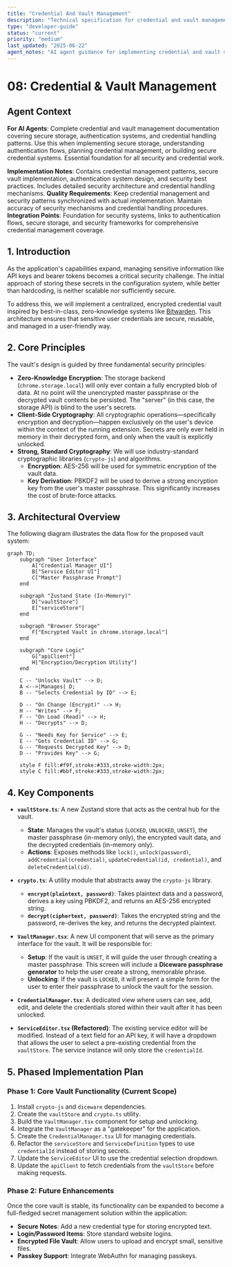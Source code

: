```yaml
---
title: "Credential And Vault Management"
description: "Technical specification for credential and vault management"
type: "developer-guide"
status: "current"
priority: "medium"
last_updated: "2025-06-22"
agent_notes: "AI agent guidance for implementing credential and vault management"
---
```


# 08: Credential & Vault Management

## Agent Context
**For AI Agents**: Complete credential and vault management documentation covering secure storage, authentication systems, and credential handling patterns. Use this when implementing secure storage, understanding authentication flows, planning credential management, or building secure credential systems. Essential foundation for all security and credential work.

**Implementation Notes**: Contains credential management patterns, secure vault implementation, authentication system design, and security best practices. Includes detailed security architecture and credential handling mechanisms.
**Quality Requirements**: Keep credential management and security patterns synchronized with actual implementation. Maintain accuracy of security mechanisms and credential handling procedures.
**Integration Points**: Foundation for security systems, links to authentication flows, secure storage, and security frameworks for comprehensive credential management coverage.

## 1. Introduction

As the application's capabilities expand, managing sensitive information like API keys and bearer tokens becomes a critical security challenge. The initial approach of storing these secrets in the configuration system, while better than hardcoding, is neither scalable nor sufficiently secure.

To address this, we will implement a centralized, encrypted credential vault inspired by best-in-class, zero-knowledge systems like [Bitwarden](https://github.com/bitwarden). This architecture ensures that sensitive user credentials are secure, reusable, and managed in a user-friendly way.

## 2. Core Principles

The vault's design is guided by three fundamental security principles:

-   **Zero-Knowledge Encryption**: The storage backend (`chrome.storage.local`) will only ever contain a fully encrypted blob of data. At no point will the unencrypted master passphrase or the decrypted vault contents be persisted. The "server" (in this case, the storage API) is blind to the user's secrets.
-   **Client-Side Cryptography**: All cryptographic operations—specifically encryption and decryption—happen exclusively on the user's device within the context of the running extension. Secrets are only ever held in memory in their decrypted form, and only when the vault is explicitly unlocked.
-   **Strong, Standard Cryptography**: We will use industry-standard cryptographic libraries (`crypto-js`) and algorithms.
    -   **Encryption**: AES-256 will be used for symmetric encryption of the vault data.
    -   **Key Derivation**: PBKDF2 will be used to derive a strong encryption key from the user's master passphrase. This significantly increases the cost of brute-force attacks.

## 3. Architectural Overview

The following diagram illustrates the data flow for the proposed vault system:

```mermaid
graph TD;
    subgraph "User Interface"
        A["Credential Manager UI"]
        B["Service Editor UI"]
        C["Master Passphrase Prompt"]
    end

    subgraph "Zustand State (In-Memory)"
        D["vaultStore"]
        E["serviceStore"]
    end

    subgraph "Browser Storage"
        F["Encrypted Vault in chrome.storage.local"]
    end

    subgraph "Core Logic"
        G["apiClient"]
        H["Encryption/Decryption Utility"]
    end

    C -- "Unlocks Vault" --> D;
    A <-->|Manages| D;
    B -- "Selects Credential by ID" --> E;
    
    D -- "On Change (Encrypt)" --> H;
    H -- "Writes" --> F;
    F -- "On Load (Read)" --> H;
    H -- "Decrypts" --> D;

    G -- "Needs Key for Service" --> E;
    E -- "Gets Credential ID" --> G;
    G -- "Requests Decrypted Key" --> D;
    D -- "Provides Key" --> G;
    
    style F fill:#f9f,stroke:#333,stroke-width:2px;
    style C fill:#bbf,stroke:#333,stroke-width:2px;
```

## 4. Key Components

-   **`vaultStore.ts`**: A new Zustand store that acts as the central hub for the vault.
    -   **State**: Manages the vault's status (`LOCKED`, `UNLOCKED`, `UNSET`), the master passphrase (in-memory only), the encrypted vault data, and the decrypted credentials (in-memory only).
    -   **Actions**: Exposes methods like `lock()`, `unlock(password)`, `addCredential(credential)`, `updateCredential(id, credential)`, and `deleteCredential(id)`.

-   **`crypto.ts`**: A utility module that abstracts away the `crypto-js` library.
    -   **`encrypt(plaintext, password)`**: Takes plaintext data and a password, derives a key using PBKDF2, and returns an AES-256 encrypted string.
    -   **`decrypt(ciphertext, password)`**: Takes the encrypted string and the password, re-derives the key, and returns the decrypted plaintext.

-   **`VaultManager.tsx`**: A new UI component that will serve as the primary interface for the vault. It will be responsible for:
    -   **Setup**: If the vault is `UNSET`, it will guide the user through creating a master passphrase. This screen will include a **Diceware passphrase generator** to help the user create a strong, memorable phrase.
    -   **Unlocking**: If the vault is `LOCKED`, it will present a simple form for the user to enter their passphrase to unlock the vault for the session.

-   **`CredentialManager.tsx`**: A dedicated view where users can see, add, edit, and delete the credentials stored within their vault after it has been unlocked.

-   **`ServiceEditor.tsx` (Refactored)**: The existing service editor will be modified. Instead of a text field for an API key, it will have a dropdown that allows the user to select a pre-existing credential from the `vaultStore`. The service instance will only store the `credentialId`.

## 5. Phased Implementation Plan

### Phase 1: Core Vault Functionality (Current Scope)
1.  Install `crypto-js` and `diceware` dependencies.
2.  Create the `vaultStore` and `crypto.ts` utility.
3.  Build the `VaultManager.tsx` component for setup and unlocking.
4.  Integrate the `VaultManager` as a "gatekeeper" for the application.
5.  Create the `CredentialManager.tsx` UI for managing credentials.
6.  Refactor the `serviceStore` and `ServiceDefinition` types to use `credentialId` instead of storing secrets.
7.  Update the `ServiceEditor` UI to use the credential selection dropdown.
8.  Update the `apiClient` to fetch credentials from the `vaultStore` before making requests.

### Phase 2: Future Enhancements
Once the core vault is stable, its functionality can be expanded to become a full-fledged secret management solution within the application:
-   **Secure Notes**: Add a new credential type for storing encrypted text.
-   **Login/Password Items**: Store standard website logins.
-   **Encrypted File Vault**: Allow users to upload and encrypt small, sensitive files.
-   **Passkey Support**: Integrate WebAuthn for managing passkeys.
